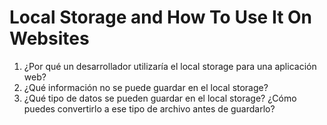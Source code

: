 # Local Storage and How To Use It On Websites

1. ¿Por qué un desarrollador utilizaría el local storage para una aplicación web?
2. ¿Qué información no se puede guardar en el local storage?
3. ¿Qué tipo de datos se pueden guardar en el local storage? ¿Cómo puedes convertirlo a ese tipo de archivo antes de guardarlo?